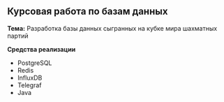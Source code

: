 ## Курсовая работа по базам данных

**Тема:** Разработка базы данных сыгранных на кубке мира шахматных партий

**Средства реализации**
- PostgreSQL
- Redis
- InfluxDB
- Telegraf
- Java
